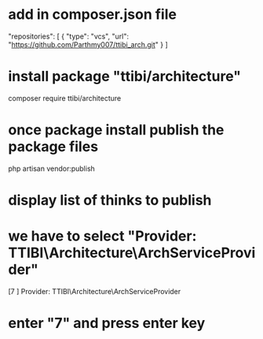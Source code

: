 #  add in composer.json file

"repositories": [
    {
        "type": "vcs",
        "url": "https://github.com/Parthmy007/ttibi_arch.git"
    }
]

# install package "ttibi/architecture" 

composer require ttibi/architecture

#  once package install publish the package files

 php artisan vendor:publish

# display list of thinks to publish 
# we have to select  "Provider: TTIBI\Architecture\ArchServiceProvider"

 [7 ] Provider: TTIBI\Architecture\ArchServiceProvider

# enter "7" and press enter key
